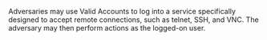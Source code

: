Adversaries may use Valid Accounts to log into a service specifically designed to accept remote connections, such as telnet, SSH, and VNC. The adversary may then perform actions as the logged-on user.
